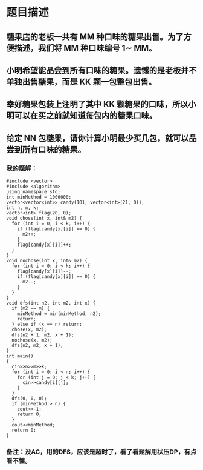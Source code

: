 # 题目描述
## 糖果店的老板一共有 MM 种口味的糖果出售。为了方便描述，我们将 MM 种口味编号 1∼ MM。
## 小明希望能品尝到所有口味的糖果。遗憾的是老板并不单独出售糖果，而是 KK 颗一包整包出售。
## 幸好糖果包装上注明了其中 KK 颗糖果的口味，所以小明可以在买之前就知道每包内的糖果口味。
## 给定 NN 包糖果，请你计算小明最少买几包，就可以品尝到所有口味的糖果。
### 我的题解：
```#include <iostream>
#include <vector>
#include <algorithm>
using namespace std;
int minMethod = 1000000;
vector<vector<int>> candy(101, vector<int>(21, 0));
int n, m, k;
vector<int> flag(20, 0);
void chose(int x, int& m2) {
  for (int i = 0; i < k; i++) {
    if (flag[candy[x][i]] == 0) {
      m2++;
    } 
    flag[candy[x][i]]++;
  }
}
void nochose(int x, int& m2) {
  for (int i = 0; i < k; i++) {
    flag[candy[x][i]]--;
    if (flag[candy[x][i]] == 0) {
      m2--;
    }
  }
}
void dfs(int n2, int m2, int x) {
  if (m2 == m) {
    minMethod = min(minMethod, n2);
    return; 
  } else if (x == n) return;
  chose(x, m2);
  dfs(n2 + 1, m2, x + 1);
  nochose(x, m2);
  dfs(n2, m2, x + 1);
} 
int main()
{
  cin>>n>>m>>k;
  for (int i = 0; i < n; i++) {
    for (int j = 0; j < k; j++) {
      cin>>candy[i][j];
    }
  }
  dfs(0, 0, 0);
  if (minMethod > n) {
    cout<<-1;
    return 0;
  }
  cout<<minMethod;
  return 0;
}
```
### **备注**：没AC，用的DFS，应该是超时了，看了看题解用状压DP，有点看不懂。